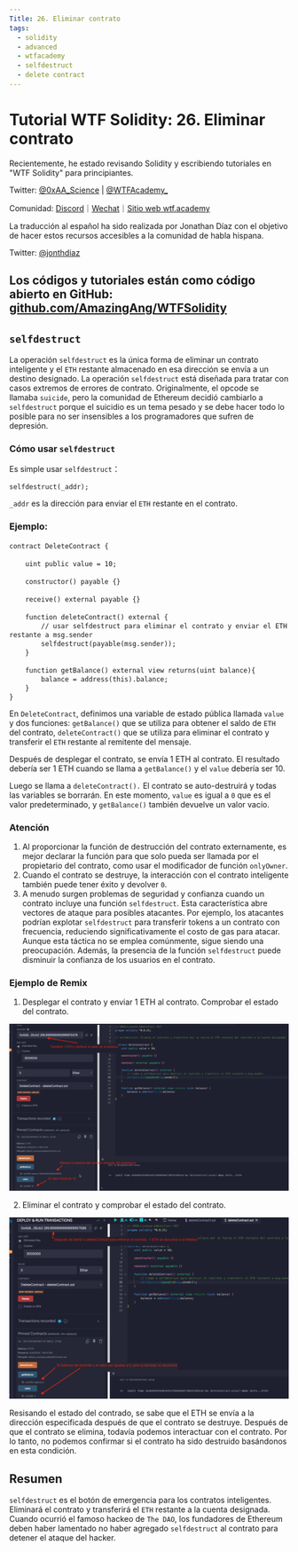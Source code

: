 ```yaml
---
Title: 26. Eliminar contrato
tags:
  - solidity
  - advanced
  - wtfacademy
  - selfdestruct
  - delete contract
---
```

# Tutorial WTF Solidity: 26. Eliminar contrato

Recientemente, he estado revisando Solidity y escribiendo tutoriales en "WTF Solidity" para principiantes.

Twitter: [@0xAA_Science](https://twitter.com/0xAA_Science) | [@WTFAcademy_](https://twitter.com/WTFAcademy_)

Comunidad: [Discord](https://discord.gg/5akcruXrsk)｜[Wechat](https://docs.google.com/forms/d/e/1FAIpQLSe4KGT8Sh6sJ7hedQRuIYirOoZK_85miz3dw7vA1-YjodgJ-A/viewform?usp=sf_link)｜[Sitio web wtf.academy](https://wtf.academy)

La traducción al español ha sido realizada por Jonathan Díaz con el objetivo de hacer estos recursos accesibles a la comunidad de habla hispana.

Twitter: [@jonthdiaz](https://twitter.com/jonthdiaz)

Los códigos y tutoriales están como código abierto en GitHub: [github.com/AmazingAng/WTFSolidity](https://github.com/AmazingAng/WTFSolidity)
---

## `selfdestruct`

La operación `selfdestruct` es la única forma de eliminar un contrato inteligente y el `ETH` restante almacenado en esa dirección se envía a un destino designado. La operación `selfdestruct` está diseñada para tratar con casos extremos de errores de contrato. Originalmente, el opcode se llamaba `suicide`, pero la comunidad de Ethereum decidió cambiarlo a `selfdestruct` porque el suicidio es un tema pesado y se debe hacer todo lo posible para no ser insensibles a los programadores que sufren de depresión.

### Cómo usar `selfdestruct`

Es simple usar `selfdestruct`：
```solidity
selfdestruct(_addr);
```

`_addr` es la dirección para enviar el `ETH` restante en el contrato.

### Ejemplo:

```solidity
contract DeleteContract {

    uint public value = 10;

    constructor() payable {}

    receive() external payable {}

    function deleteContract() external {
        // usar selfdestruct para eliminar el contrato y enviar el ETH restante a msg.sender
        selfdestruct(payable(msg.sender));
    }

    function getBalance() external view returns(uint balance){
        balance = address(this).balance;
    }
}
```

En `DeleteContract`, definimos una variable de estado pública llamada `value` y dos funciones: `getBalance()` que se utiliza para obtener el saldo de `ETH` del contrato, `deleteContract()` que se utiliza para eliminar el contrato y transferir el `ETH` restante al remitente del mensaje.

Después de desplegar el contrato, se envía 1 ETH al contrato. El resultado debería ser 1 ETH cuando se llama a `getBalance()` y el `value` debería ser 10.

Luego se llama a `deleteContract().` El contrato se auto-destruirá y todas las variables se borrarán. En este momento, `value` es igual a `0` que es el valor predeterminado, y `getBalance()` también devuelve un valor vacío.

### Atención

1. Al proporcionar la función de destrucción del contrato externamente, es mejor declarar la función para que solo pueda ser llamada por el propietario del contrato, como usar el modificador de función `onlyOwner`.
2. Cuando el contrato se destruye, la interacción con el contrato inteligente también puede tener éxito y devolver `0`.
3. A menudo surgen problemas de seguridad y confianza cuando un contrato incluye una función `selfdestruct`. Esta característica abre vectores de ataque para posibles atacantes. Por ejemplo, los atacantes podrían explotar `selfdestruct` para transferir tokens a un contrato con frecuencia, reduciendo significativamente el costo de gas para atacar. Aunque esta táctica no se emplea comúnmente, sigue siendo una preocupación. Además, la presencia de la función `selfdestruct` puede disminuir la confianza de los usuarios en el contrato. 

### Ejemplo de Remix

1. Desplegar el contrato y enviar 1 ETH al contrato. Comprobar el estado del contrato. 

![deployContract.png](./img/26-2.png)

2. Eliminar el contrato y comprobar el estado del contrato.

![deleteContract.png](./img/26-1.png)

Resisando el estado del contrado, se sabe que el ETH se envía a la dirección especificada después de que el contrato se destruye. Después de que el contrato se elimina, todavía podemos interactuar con el contrato. Por lo tanto, no podemos confirmar si el contrato ha sido destruido basándonos en esta condición.


## Resumen
`selfdestruct` es el botón de emergencia para los contratos inteligentes. Eliminará el contrato y transferirá el `ETH` restante a la cuenta designada. Cuando ocurrió el famoso hackeo de `The DAO`, los fundadores de Ethereum deben haber lamentado no haber agregado `selfdestruct` al contrato para detener el ataque del hacker.
